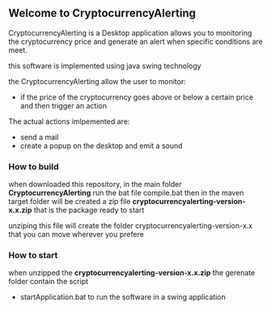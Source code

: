

## Welcome to CryptocurrencyAlerting

CryptocurrencyAlerting is a Desktop application allows you to monitoring the cryptocurrency price and generate an alert when specific conditions are meet.

this software is implemented using java swing technology
  
the CryptocurrencyAlerting allow the user to monitor:
 - if the price of the cryptocurrency goes above or below a certain price and then trigger an action
 
 The actual actions imlpemented are:
 - send a mail
 - create a popup on the desktop and emit a sound

### How to build

when downloaded this repository, in the main folder  **CryptocurrencyAlerting** run the bat file compile.bat
then in the maven target folder will be created a zip file  **cryptocurrencyalerting-version-x.x.zip**
that is the package ready to start

unziping this file will create the folder cryptocurrencyalerting-version-x.x that you can move wherever you prefere

### How to start

when unzipped the **cryptocurrencyalerting-version-x.x.zip** the gerenate folder contain the script
 - startApplication.bat to run the software in a swing application
 
 
 
 
 

